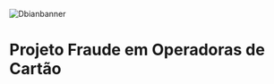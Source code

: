 ![Dbianbanner](https://user-images.githubusercontent.com/79420053/193087606-c74d7cdc-f5a2-4900-ba2e-c06108d1b586.png)

# Projeto Fraude em Operadoras de Cartão 

